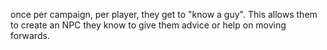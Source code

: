 once per campaign, per player, they get to "know a guy". This allows them to create an NPC they know to give them advice or help on moving forwards.